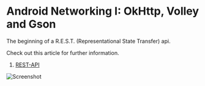 # Android Networking I: OkHttp, Volley and Gson

The beginning of a R.E.S.T. (Representational State Transfer) api.

Check out this article for further information.

1. [REST-API](http://goo.gl/Zc3kMT)

![Screenshot](https://dl.dropboxusercontent.com/u/83259317/Images/Yoda%20Android%20Networking%20I.png)
